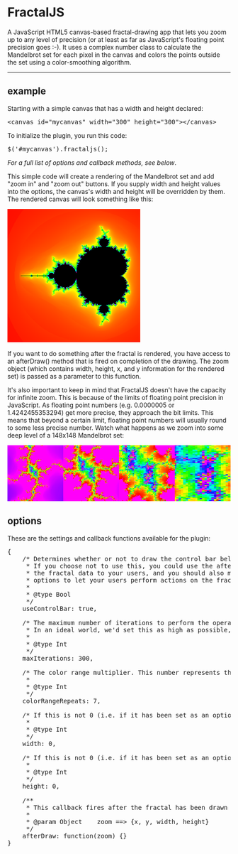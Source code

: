 # FractalJS

A JavaScript HTML5 canvas-based fractal-drawing app that lets you zoom up to any level of precision (or at least as far as JavaScript's floating point precision goes :-). It uses a complex number class to calculate the Mandelbrot set for each pixel in the canvas and colors the points outside the set using a color-smoothing algorithm. 

<hr />

## example

Starting with a simple canvas that has a width and height declared:

<pre>
&lt;canvas id="mycanvas" width="300" height="300"&gt;&lt;/canvas&gt;
</pre>

To initialize the plugin, you run this code:

<pre>
$('#mycanvas').fractaljs();
</pre>

<em>For a full list of options and callback methods, see below</em>.

This simple code will create a rendering of the Mandelbrot set and add "zoom in" and "zoom out" buttons. If you supply width and height values into the options, the canvas's width and height will be overridden by them. The rendered canvas will look something like this:

<img src="https://github.com/janhartigan/FractalJS/raw/master/example/mandelbrot300x300_50maxit_minzoom.png" />

If you want to do something after the fractal is rendered, you have access to an afterDraw() method that is fired on completion of the drawing. The zoom object (which contains width, height, x, and y information for the rendered set) is passed as a parameter to this function.

It's also important to keep in mind that FractalJS doesn't have the capacity for infinite zoom. This is because of the limits of floating point precision in JavaScript. As floating point numbers (e.g. 0.0000005 or 1.4242455353294) get more precise, they approach the bit limits. This means that beyond a certain limit, floating point numbers will usually round to some less precise number. Watch what happens as we zoom into some deep level of a 148x148 Mandelbrot set:

<img src="https://github.com/janhartigan/FractalJS/raw/master/example/pixelation.png" />

## options

These are the settings and callback functions available for the plugin:

<pre>
{	
	/* Determines whether or not to draw the control bar below the fractal's canvas.
	 * If you choose not to use this, you could use the afterDraw callback to display 
	 * the fractal data to your users, and you should also make use of the zoomButton 
	 * options to let your users perform actions on the fractal.
	 * 
	 * @type Bool
	 */
	useControlBar: true,
	
	/* The maximum number of iterations to perform the operation before assuming a point to be in the set
	 * In an ideal world, we'd set this as high as possible, but since we have limited resources, we have to choose some limit
	 * 
	 * @type Int
	 */
	maxIterations: 300,
	
	/* The color range multiplier. This number represents the number of times the color spectrum repeats itself.
	 * 
	 * @type Int
	 */
	colorRangeRepeats: 7,
	
	/* If this is not 0 (i.e. if it has been set as an option), it will be the new width of the canvas
	 * 
	 * @type Int
	 */
	width: 0,
	
	/* If this is not 0 (i.e. if it has been set as an option), it will be the new height of the canvas
	 * 
	 * @type Int
	 */
	height: 0,
	
	/**
	 * This callback fires after the fractal has been drawn
	 * 
	 * @param Object	zoom ==> {x, y, width, height}
	 */
	afterDraw: function(zoom) {}
}
</pre>